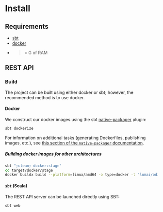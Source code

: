 # Install

## Requirements

- [sbt](https://www.scala-sbt.org/)
- [docker](https://docs.docker.com/get-docker/)
- >= G of RAM

## REST API

<!-- ### Releases

We publish releases in the form of docker images:

- ?? -->

### Build

The project can be built using either docker or sbt; however, the recommended method is to use docker.

#### Docker

We construct our docker images using the sbt [native-packager](https://www.scala-sbt.org/sbt-native-packager/formats/docker.html) plugin:

```scala
sbt dockerize
```

For information on additional tasks (generating Dockerfiles, publishing images, etc.), see [this section of the `native-packager` documentation](https://www.scala-sbt.org/sbt-native-packager/formats/docker.html#tasks).

##### Building docker images for other architectures

```bash
sbt ";clean; docker:stage"
cd target/docker/stage
docker buildx build --platform=linux/amd64 -o type=docker -t "lumai/odinson-rest-api:amd64" .
```

#### `sbt` (Scala)

The REST API server can be launched directly using SBT:

```scala
sbt web
```
